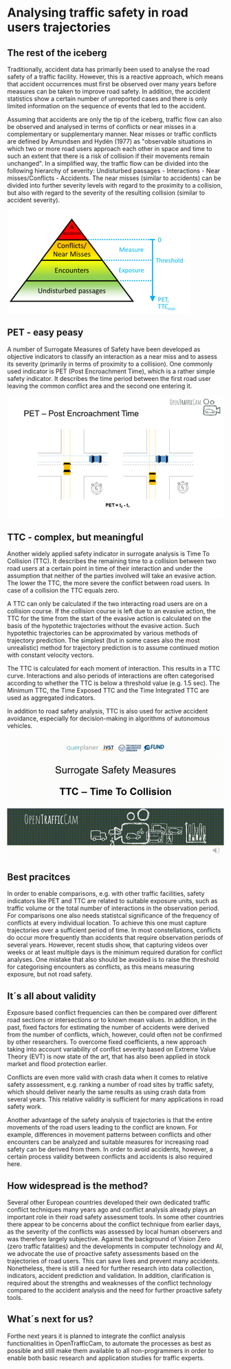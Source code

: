 # Analysing traffic safety in road users trajectories

## The rest of the iceberg

Traditionally, accident data has primarily been used to analyse the road safety of a traffic facility. However, this is a reactive approach, which means that accident occurrences must first be observed over many years before measures can be taken to improve road safety. In addition, the accident statistics show a certain number of unreported cases and there is only limited information on the sequence of events that led to the accident.

Assuming that accidents are only the tip of the iceberg, traffic flow can also be observed and analysed in terms of conflicts or near misses in a complementary or supplementary manner. Near misses or traffic conflicts are defined by Amundsen and Hydén (1977) as "observable situations in which two or more road users approach each other in space and time to such an extent that there is a risk of collision if their movements remain unchanged". In a simplified way, the traffic flow can be divided into the following hierarchy of severity: Undisturbed passages - Interactions - Near misses/Conflicts - Accidents. The near misses (similar to accidents) can be divided into further severity levels with regard to the proximity to a collision, but also with regard to the severity of the resulting collision (similar to accident severity).

![Safety pyramid](SafetyPyramidThresholds_MB_427x240.png)

## PET - easy peasy

A number of Surrogate Measures of Safety have been developed as objective indicators to classify an interaction as a near miss and to assess its severity (primarily in terms of proximity to a collision). One commonly used indicator is PET (Post Encroachment Time), which is a rather simple safety indicator. It describes the time period between the first road user leaving the common conflict area and the second one entering it.

![PET explained](OpenTrafficCam_PET_853x480.png)

## TTC - complex, but meaningful

Another widely applied safety indicator in surrogate analysis is Time To Collision (TTC). It describes the remaining time to a collision between two road users at a certain point in time of their interaction and under the assumption that neither of the parties involved will take an evasive action. The lower the TTC, the more severe the conflict between road users. In case of a collision the TTC equals zero.

A TTC can only be calculated if the two interacting road users are on a collision course. If the collision course is left due to an evasive action, the TTC for the time from the start of the evasive action is calculated on the basis of the hypotethic trajectories without the evasive action. Such hypotethic trajectories can be approximated by various methods of trajectory prediction. The simplest (but in some cases also the most unrealistic) method for trajectory prediction is to assume continued motion with constant velocity vectors.

The TTC is calculated for each moment of interaction. This results in a TTC curve. Interactions and also periods of interactions are often categorised according to whether the TTC is below a threshold value (e.g. 1.5 sec). The Minimum TTC, the Time Exposed TTC and the Time Integrated TTC are used as aggregated indicators.

In addition to road safety analysis, TTC is also used for active accident avoidance, especially for decision-making in algorithms of autonomous vehicles.

![TTC explained](OpenTrafficCam_TTC_854x480.gif)

## Best pracitces

In order to enable comparisons, e.g. with other traffic facilities, safety indicators like PET and TTC are related to suitable exposure units, such as traffic volume or the total number of interactions in the observation period. For comparisons one also needs statistcal significance of the frequency of conflicts at every individual location. To achieve this one must capture trajectories over a sufficient period of time. In most constellations, conflicts do occur more frequently than accidents that require observation periods of several years. However, recent studis show, that capturing videos over weeks or at least multiple days is the minimum required duration for conflict analyses. One mistake that also should be avoided is to raise the threshold for categorising encounters as conflicts, as this means measuring exposure, but not road safety.

## It´s all about validity

Exposure based conflict frequencies can then be compared over different road sections or intersections or to known mean values. In addition, in the past, fixed factors for estimating the number of accidents were derived from the number of conflicts, which, however, could often not be confirmed by other researchers. To overcome fixed coefficients, a new approach taking into account variability of conflict severity based on Extreme Value Theory (EVT) is now state of the art, that has also been applied in stock market and flood protection earlier.

Conflicts are even more valid with crash data when it comes to relative safety asssessment, e.g. ranking a number of road sites by traffic safety, which should deliver nearly the same results as using crash data from several years. This relative validity is sufficient for many applications in road safety work.

Another advantage of the safety analysis of trajectories is that the entire movements of the road users leading to the conflict are known. For example, differences in movement patterns between conflicts and other encounters can be analyzed and suitable measures for increasing road safety can be derived from them.  In order to avoid accidents, however, a certain process validity between conflicts and accidents is also required here.

## How widespread is the method?

Several other European countries developed their own dedicated traffic conflict techniques many years ago and conflict analysis already plays an important role in their road safety assessment tools. In some other countries there appear to be concerns about the conflict technique from earlier days, as the severity of the conflicts was assessed by local human observers and was therefore largely subjective. Against the background of Vision Zero (zero traffic fatalities) and the developments in computer technology and AI, we advocate the use of proactive safety assessments based on the trajectories of road users. This can save lives and prevent many accidents. Nonetheless, there is still a need for further research into data collection, indicators, accident prediction and validation. In addition, clarification is required about the strengths and weaknesses of the conflict technology compared to the accident analysis and the need for further proactive safety tools.

## What´s next for us?

Forthe next years it is planned to integrate the conflict analysis functionalities in OpenTrafficCam, to automate the processes as best as possible and still make them available to all non-programmers in order to enable both basic research and application studies for traffic experts.
